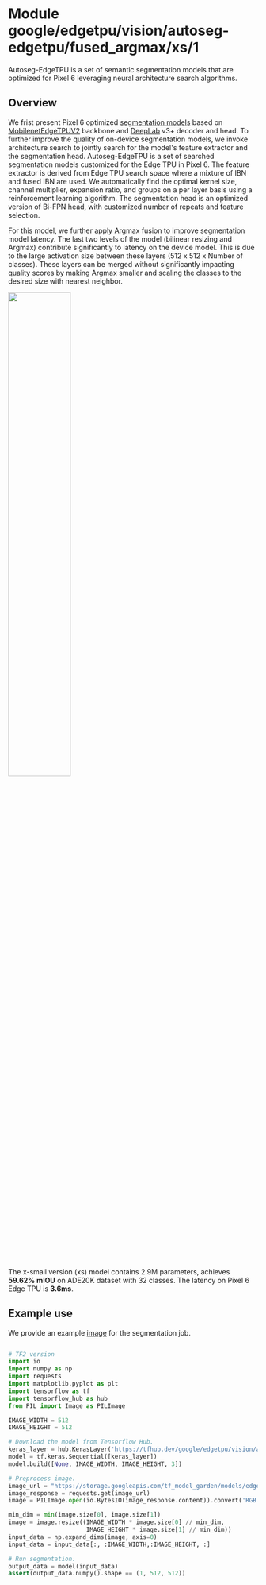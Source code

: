 # Module google/edgetpu/vision/autoseg-edgetpu/fused_argmax/xs/1

Autoseg-EdgeTPU is a set of semantic segmentation models that are optimized for
Pixel 6 leveraging neural architecture search algorithms.

<!-- asset-path: internal -->
<!-- task: image-segmentation -->
<!-- fine-tunable: false -->
<!-- format: saved_model_2 -->
<!-- dataset: ade20k -->

## Overview

We frist present Pixel 6 optimized
[segmentation models](https://tfhub.dev/google/collections/deeplab-edgetpu/1)
based on
[MobilenetEdgeTPUV2](https://tfhub.dev/google/collections/mobilenet-edgetpu-v2/1)
backbone and [DeepLab](https://arxiv.org/pdf/1802.02611.pdf) v3+ decoder and
head. To further improve the quality of on-device segmentation models, we invoke
architecture search to jointly search for the model's feature extractor and the
segmentation head. Autoseg-EdgeTPU is a set of searched segmentation models
customized for the Edge TPU in Pixel 6. The feature extractor is derived from
Edge TPU search space where a mixture of IBN and fused IBN are used. We
automatically find the optimal kernel size, channel multiplier, expansion ratio,
and groups on a per layer basis using a reinforcement learning algorithm. The
segmentation head is an optimized version of Bi-FPN head, with customized number
of repeats and feature selection.

For this model, we further apply Argmax fusion to improve segmentation model
latency. The last two levels of the model (bilinear resizing and Argmax)
contribute significantly to latency on the device model. This is due to the
large activation size between these layers (512 x 512 x Number of classes).
These layers can be merged without significantly impacting quality scores by
making Argmax smaller and scaling the classes to the desired size with nearest
neighbor.

<img src="https://storage.cloud.google.com/tf_model_garden/models/edgetpu/images/readme-seg-fused-argmax.png" width="50%" />

The x-small version (xs) model contains 2.9M parameters, achieves **59.62%
mIOU** on ADE20K dataset with 32 classes. The latency on Pixel 6 Edge TPU is
**3.6ms**.

## Example use

We provide an example
[image](https://storage.googleapis.com/tf_model_garden/models/edgetpu/images/ADE_train_00016869.jpeg)
for the segmentation job.

```python

# TF2 version
import io
import numpy as np
import requests
import matplotlib.pyplot as plt
import tensorflow as tf
import tensorflow_hub as hub
from PIL import Image as PILImage

IMAGE_WIDTH = 512
IMAGE_HEIGHT = 512

# Download the model from Tensorflow Hub.
keras_layer = hub.KerasLayer('https://tfhub.dev/google/edgetpu/vision/autoseg-edgetpu/fused_argmax/xs/1')
model = tf.keras.Sequential([keras_layer])
model.build([None, IMAGE_WIDTH, IMAGE_HEIGHT, 3])

# Preprocess image.
image_url = "https://storage.googleapis.com/tf_model_garden/models/edgetpu/images/ADE_train_00016869.jpeg"
image_response = requests.get(image_url)
image = PILImage.open(io.BytesIO(image_response.content)).convert('RGB')

min_dim = min(image.size[0], image.size[1])
image = image.resize((IMAGE_WIDTH * image.size[0] // min_dim,
                      IMAGE_HEIGHT * image.size[1] // min_dim))
input_data = np.expand_dims(image, axis=0)
input_data = input_data[:, :IMAGE_WIDTH,:IMAGE_HEIGHT, :]

# Run segmentation.
output_data = model(input_data)
assert(output_data.numpy().shape == (1, 512, 512))
```
